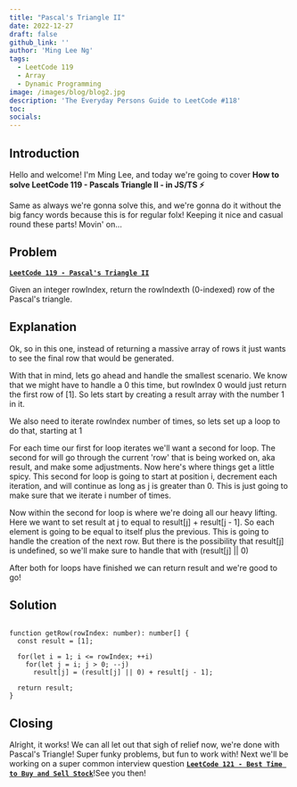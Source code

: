 ```yaml
---
title: "Pascal's Triangle II"
date: 2022-12-27
draft: false
github_link: ''
author: 'Ming Lee Ng'
tags:
  - LeetCode 119
  - Array
  - Dynamic Programming
image: /images/blog/blog2.jpg
description: 'The Everyday Persons Guide to LeetCode #118'
toc:
socials:
---
```


## Introduction

Hello and welcome! I'm Ming Lee, and today we're going to cover **How to solve LeetCode 119 - Pascals Triangle II - in JS/TS :zap:**

Same as always we're gonna solve this, and we're gonna do it without the big fancy words because this is for regular folx! Keeping it nice and casual
round these parts! Movin' on...

## Problem

<b><a href='https://leetcode.com/problems/pascals-triangle-ii'>`LeetCode 119 - Pascal's Triangle II`</a></b>

Given an integer rowIndex, return the rowIndexth (0-indexed) row of the Pascal's triangle.

## Explanation

Ok, so in this one, instead of returning a massive array of rows it just wants to see the final row that would be generated.

With that in mind, lets go ahead and handle the smallest scenario. We know that we might have to handle a 0 this time, but rowIndex 0 would just
return the first row of [1]. So lets start by creating a result array with the number 1 in it.

We also need to iterate rowIndex number of times, so lets set up a loop to do that, starting at 1

For each time our first for loop iterates we'll want a second for loop. The second for will go through the current 'row' that is being worked on, aka
result, and make some adjustments. Now here's where things get a little spicy. This second for loop is going to start at position i, decrement each
iteration, and will continue as long as j is greater than 0. This is just going to make sure that we iterate i number of times.

Now within the second for loop is where we're doing all our heavy lifting. Here we want to set result at j to equal to result[j] + result[j - 1]. So
each element is going to be equal to itself plus the previous. This is going to handle the creation of the next row. But there is the possibility that
result[j] is undefined, so we'll make sure to handle that with (result[j] || 0)

After both for loops have finished we can return result and we're good to go!

## Solution

```

function getRow(rowIndex: number): number[] {
  const result = [1];

  for(let i = 1; i <= rowIndex; ++i)
    for(let j = i; j > 0; --j)
      result[j] = (result[j] || 0) + result[j - 1];

  return result;
}

```

## Closing

Alright, it works! We can all let out that sigh of relief now, we're done with Pascal's Triangle! Super funky problems, but fun to work with! Next
we'll be working on a super common interview question
<a href='../besttimetobuyandsellstock/'>**`LeetCode 121 - Best Time to Buy and Sell Stock`**</a>!See you then!
